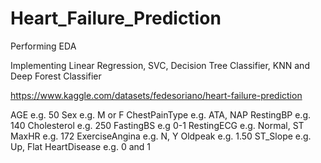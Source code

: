 # Heart_Failure_Prediction

Performing EDA

Implementing Linear Regression, SVC, Decision Tree Classifier, KNN and Deep Forest Classifier

https://www.kaggle.com/datasets/fedesoriano/heart-failure-prediction

AGE e.g. 50
Sex e.g. M or F
ChestPainType e.g. ATA, NAP
RestingBP e.g. 140
Cholesterol e.g. 250
FastingBS e.g 0-1
RestingECG e.g. Normal, ST
MaxHR e.g. 172
ExerciseAngina e.g. N, Y
Oldpeak e.g. 1.50
ST_Slope e.g. Up, Flat
HeartDisease e.g. 0 and 1
